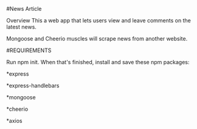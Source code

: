 #News Article


Overview
This a web app that lets users view and leave comments on the latest news.  

Mongoose and Cheerio muscles will scrape news from another website.

#REQUIREMENTS

Run npm init. When that's finished, install and save these npm packages:

*express

*express-handlebars

*mongoose

*cheerio

*axios

